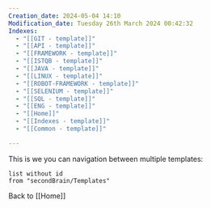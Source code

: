 ```yaml
---
Creation_date: 2024-05-04 14:10
Modification_date: Tuesday 26th March 2024 00:42:32
Indexes:
  - "[[GIT - template]]"
  - "[[API - template]]"
  - "[[FRAMEWORK - template]]"
  - "[[ISTQB - template]]"
  - "[[JAVA - template]]"
  - "[[LINUX - template]]"
  - "[[ROBOT-FRAMEWORK - template]]"
  - "[[SELENIUM - template]]"
  - "[[SQL - template]]"
  - "[[ENG - template]]"
  - "[[Home]]"
  - "[[Indexes - template]]"
  - "[[Common - template]]"

---
```

This is we you can navigation between multiple templates:

```dataview
list without id
from "secondBrain/Templates"
```

Back to [[Home]]

